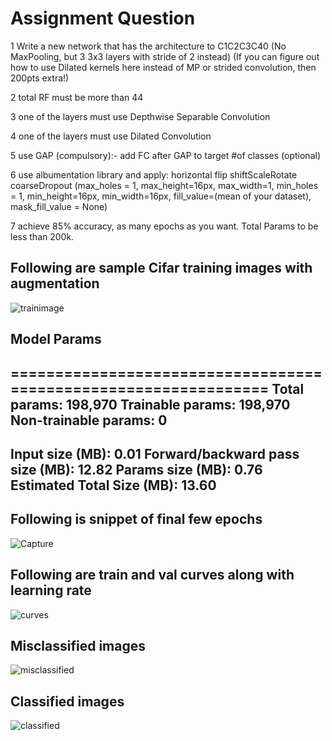 # Assignment Question

1 Write a new network that has the architecture to C1C2C3C40 (No MaxPooling, but 3 3x3 layers with stride of 2 instead) (If you can figure out how to use Dilated kernels here instead of MP or strided convolution, then 200pts extra!)

2 total RF must be more than 44

3 one of the layers must use Depthwise Separable Convolution

4 one of the layers must use Dilated Convolution

5 use GAP (compulsory):- add FC after GAP to target #of classes (optional)

6 use albumentation library and apply:
horizontal flip
shiftScaleRotate
coarseDropout (max_holes = 1, max_height=16px, max_width=1, min_holes = 1, min_height=16px, min_width=16px, fill_value=(mean of your dataset), mask_fill_value = None)

7 achieve 85% accuracy, as many epochs as you want. Total Params to be less than 200k.

## Following are sample Cifar training images with augmentation
![trainimage](https://github.com/gdeotale/ERA/assets/8176219/c8f484ba-786e-4938-badb-6cc319e5d526)
## Model Params
================================================================
Total params: 198,970
Trainable params: 198,970
Non-trainable params: 0
----------------------------------------------------------------
Input size (MB): 0.01
Forward/backward pass size (MB): 12.82
Params size (MB): 0.76
Estimated Total Size (MB): 13.60
----------------------------------------------------------------
## Following is snippet of final few epochs
![Capture](https://github.com/gdeotale/ERA/assets/8176219/d5d6b7a1-de16-4e3f-90c2-3b9d0e126345)
## Following are train and val curves along with  learning rate
![curves](https://github.com/gdeotale/ERA/assets/8176219/c7912009-cc7d-461c-96e4-50805e2654b2)
## Misclassified images
![misclassified](https://github.com/gdeotale/ERA/assets/8176219/7622a615-1cde-492e-b3d3-f42acdaab555)
## Classified images
![classified](https://github.com/gdeotale/ERA/assets/8176219/bf554580-cd66-4d39-b42b-79b5ea620fa9)
